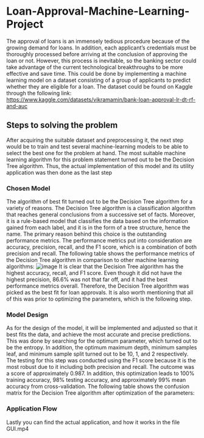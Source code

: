# Loan-Approval-Machine-Learning-Project
The approval of loans is an immensely tedious procedure because of the growing demand for loans. In addition, each applicant’s credentials must be thoroughly processed before arriving at the conclusion of approving the loan or not. However, this process is inevitable, so the banking sector could take advantage of the current technological breakthroughs to be more effective and save time. This could be done by implementing a machine learning model on a dataset consisting of a group of applicants to predict whether they are eligible for a loan.
The dataset could be found on Kaggle through the following link:
https://www.kaggle.com/datasets/vikramamin/bank-loan-approval-lr-dt-rf-and-auc

## Steps to solving the problem
After acquiring the suitable dataset and preprocessing it, the next step would be to train and test several machine-learning models to be able to select the best one for the problem at hand. The most suitable machine learning algorithm for this problem statement turned out to be the Decision Tree algorithm. Thus, the actual implementation of this model and its utility application was then done as the last step


### Chosen Model
The algorithm of best fit turned out to be the Decision Tree algorithm for a variety of reasons. The Decision Tree algorithm is a classification algorithm that reaches general conclusions from a successive set of facts. Moreover, it is a rule-based model that classifies the data based on the information gained from each label, and it is in the form of a tree structure, hence the name. The primary reason behind this choice is the outstanding performance metrics. The performance metrics put into consideration are accuracy, precision, recall, and the F1 score, which is a combination of both precision and recall. The following table shows the performance metrics of the Decision Tree algorithm in comparison to other machine learning algorithms: 
![image](https://github.com/Sama-Amr/Loan-Approval-Machine-Learning-Project/assets/100078180/845f6c21-8661-42a3-ae72-34a9d9c27cef)
It is clear that the Decision Tree algorithm has the highest accuracy, recall, and F1 score. Even though it did not have the highest precision, 86.6% was not that far off, and it had the best performance metrics overall. Therefore, the Decision Tree algorithm was picked as the best fit for loan approvals. It is also worth mentioning that all of this was prior to optimizing the parameters, which is the following step. 

### Model Design
As for the design of the model, it will be implemented and adjusted so that it best fits the data, and achieve the most accurate and precise predictions. This was done by searching for the optimum parameter, which turned out to be the entropy. In addition, the optimum maximum depth, minimum samples leaf, and minimum sample split turned out to be 10, 1, and 2 respectively.  The testing for this step was conducted using the F1 score because it is the most robust due to it including both precision and recall. The outcome was a score of approximately 0.987. In addition, this optimization leads to 100% training accuracy, 98% testing accuracy, and approximately 99% mean accuracy from cross-validation.  The following table shows the confusion matrix for the Decision Tree algorithm after optimization of the parameters:

### Application Flow 
Lastly you can find the actual application, and how it works in the file GUI.mp4




